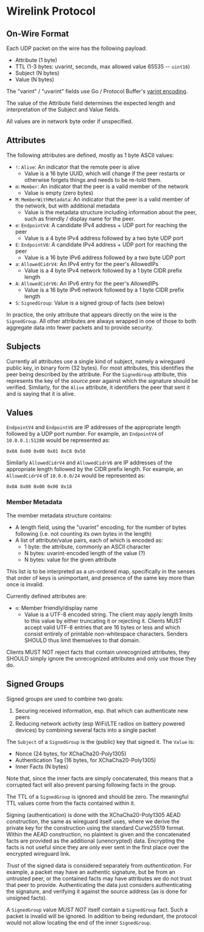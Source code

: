# Wirelink Protocol

## On-Wire Format

Each UDP packet on the wire has the following payload:

* Attribute (1 byte)
* TTL (1-3 bytes: uvarint, seconds, max allowed value 65535 -- `uint16`)
* Subject (N bytes)
* Value (N bytes)

The "varint" / "uvarint" fields use Go / Protocol Buffer's
[varint encoding](https://developers.google.com/protocol-buffers/docs/encoding#varints).

The value of the Attribute field determines the expected length and
interpretation of the Subject and Value fields.

All values are in network byte order if unspecified.

## Attributes

The following attributes are defined, mostly as 1 byte ASCII values:

* `!`: `Alive`: An indicator that the remote peer is alive
  * Value is a 16 byte UUID, which will change if the peer restarts or
    otherwise forgets things and needs to be re-told them.
* `m`: `Member`: An indicator that the peer is a valid member of the network
  * Value is empty (zero bytes)
* `M`: `MemberWithMetadata`: An indicator that the peer is a valid member of the
  network, but with additional metadata
  * Value is the metadata structure including information about the peer,
    such as friendly / display name for the peer.
* `e`: `EndpointV4`: A candidate IPv4 address + UDP port for reaching the peer
  * Value is a 4 byte IPv4 address followed by a two byte UDP port
* `E`: `EndpointV6`: A candidate IPv4 address + UDP port for reaching the peer
  * Value is a 16 byte IPv6 address followed by a two byte UDP port
* `a`: `AllowedCidrV4`: An IPv4 entry for the peer's AllowedIPs
  * Value is a 4 byte IPv4 network followed by a 1 byte CIDR prefix length
* `A`: `AllowedCidrV6`: An IPv6 entry for the peer's AllowedIPs
  * Value is a 16 byte IPv6 network followed by a 1 byte CIDR prefix length
* `S`: `SignedGroup`: Value is a signed group of facts (see below)

In practice, the only attribute that appears directly on the wire is the
`SignedGroup`. All other attributes are always wrapped in one of those to both
aggregate data into fewer packets and to provide security.

## Subjects

Currently all attributes use a single kind of subject, namely a wireguard
public key, in binary form (32 bytes). For most attributes, this identifies the
peer being described by the attribute. For the `SignedGroup` attribute, this
represents the key of the _source_ peer against which the signature should be
verified. Similarly, for the `Alive` attribute, it identifiers the peer that
sent it and is saying that it is alive.

## Values

`EndpointV4` and `EndpointV6` are IP addresses of the appropriate length
followed by a UDP port number. For example, an `EndpointV4` of `10.0.0.1:51280`
would be represented as:

    0x0A 0x00 0x00 0x01 0xC8 0x50

Similarly `AllowedCidrV4` and `AllowedCidrV6` are IP addresses of the
appropriate length followed by the CIDR prefix length. For example, an
`AllowedCidrV4` of `10.0.0.0/24` would be represented as:

    0x0A 0x00 0x00 0x00 0x18

### Member Metadata

The member metadata structure contains:

* A length field, using the "uvarint" encoding, for the number of bytes following
  (i.e. not counting its own bytes in the length)
* A list of attribute/value pairs, each of which is encoded as:
  * 1 byte: the attribute, commonly an ASCII character
  * N bytes: uvarint-encoded length of the value (?)
  * N bytes: value for the given attribute

This list is to be interpreted as a un-ordered map, specifically in the senses
that order of keys is unimportant, and presence of the same key more than once
is invalid.

Currently defined attributes are:

* `n`: Member friendly/display name
  * Value is a UTF-8 encoded string. The client may apply length limits to this
    value by either truncating it or rejecting it. Clients MUST accept valid
    UTF-8 entries that are 16 bytes or less and which consist entirely of
    printable non-whitespace characters. Senders SHOULD thus limit themselves
    to that domain.

Clients MUST NOT reject facts that contain unrecognized attributes, they SHOULD
simply ignore the unrecognized attributes and only use those they do.

## Signed Groups

Signed groups are used to combine two goals:

1. Securing received information, esp. that which can authenticate new peers
2. Reducing network activity (esp WiFi/LTE radios on battery powered devices)
   by combining several facts into a single packet

The `Subject` of a `SignedGroup` is the (public) key that signed it. The
`Value` is:

* Nonce (24 bytes, for XChaCha20-Poly1305)
* Authentication Tag (16 bytes, for XChaCha20-Poly1305)
* Inner Facts (N bytes)

Note that, since the inner facts are simply concatenated, this means that a
corrupted fact will also prevent parsing following facts in the group.

The TTL of a `SignedGroup` is ignored and should be zero. The meaningful TTL
values come from the facts contained within it.

Signing (authentication) is done with the XChaCha20-Poly1305 AEAD construction,
the same as wireguard itself uses, where we derive the private key for the
construction using the standard Curve25519 format. Within the AEAD
construction, no plaintext is given and the concatenated facts are provided as
the additional (unencrypted) data. Encrypting the facts is not useful since
they are only ever sent in the first place over the encrypted wireguard link.

_Trust_ of the signed data is considered separately from _authentication_. For
example, a packet may have an authentic signature, but be from an untrusted
peer, or the contained facts may have attributes we do not trust that peer to
provide. Authenticating the data just considers authenticating the signature,
and verifying it against the source address (as is done for unsigned facts).

A `SignedGroup` value _MUST NOT_ itself contain a `SignedGroup` fact. Such a
packet is invalid will be ignored. In addition to being redundant, the protocol
would not allow locating the end of the inner `SignedGroup`.
